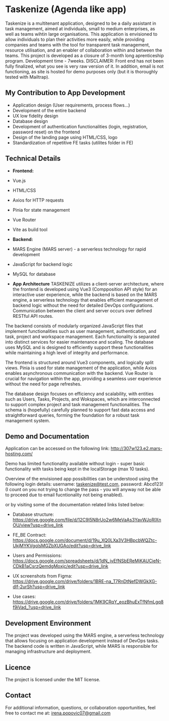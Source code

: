 # Taskenize (Agenda like app)
 Taskenize is a multitenant application, designed to be a daily assistant in task management, aimed at individuals, small to medium enterprises, as well as teams wihtin large organisations. This application is envisioned to allow individuals to plan their activities more easily, while providing companies and teams with the tool for transparent task management, resource utilisation, and an enabler of collaboration within and between the teams.
 This project is developed as a closure of 3-month long aprenticeship program. Development time - 7weeks. 
 DISCLAIMER: Front end has not been fully finalized, what you see is very raw version of it. 
 In addition, email is not functioning, as site is hosted for demo purposes only (but it is thoroughly tested with Mailtrap).

## My Contribution to App Development
- Application design (User requirements, process flows...)
- Development of the entire backend 
- UX low fidelity design
- Database design
- Development of authentication functionalities (login, registration, password reset) on the frontend
- Design of the landing page using HTML/CSS, logo
- Standardization of repetitive FE tasks (utilites folder in FE)

## Technical Details

- **Frontend:**
 - Vue.js
 - HTML/CSS
 - Axios for HTTP requests
 - Pinia for state management
 - Vue Router
 - Vite as build tool


- **Backend:**
 - MARS Engine (MARS server) - a serverless technology for rapid development
 - JavaScript for backend logic
 - MySQL for database


- **App Architecture**
TASKENIZE utilizes a client-server architecture, where the frontend is developed using Vue3 (Compposition API style) for an interactive user experience, while the backend is based on the MARS engine, a serverless technology that enables efficient management of backend logic without the need for detailed DevOps configurations. Communication between the client and server occurs over defined RESTful API routes.

The backend consists of modularly organized JavaScript files that implement functionalities such as user management, authentication, and task, project and workspace management. Each functionality is separated into distinct services for easier maintenance and scaling. The database uses MySQL and is designed to efficiently support these functionalities while maintaining a high level of integrity and performance.

The frontend is structured around Vue3 components, and logically split views. Pinia is used for state management of the application, while Axios enables asynchronous communication with the backend. Vue Router is crucial for navigation within the app, providing a seamless user experience without the need for page refreshes.

The database design focuses on efficiency and scalability, with entities such as Users, Tasks, Projects, and Wokspaces, which are interconnected to support complex project and task management functionalities. The schema is (hopefully) carefully planned to support fast data access and straightforward queries, forming the foundation for a robust task management system.


## Demo and Documentation
Application can be accessed on the following link: http://307w123.e2.mars-hosting.com/

Demo has limited functionality available without login - super basic functionality with tasks being kept in the localStorage (max 10 tasks).

Overview of the envisioned app possibilities can be understood using the following login details:
username: taskenize@test.com, password: Abcd123! (I count on you not trying to change the pass - you will anyway not be able to proceed due to email fucntionality not being enabled).

or by visiting some of the documentation related links listed below:

- Database structure:
https://drive.google.com/file/d/12C9I5N8rUo2w6MeVaAs3YavWJoRIXnOU/view?usp=drive_link

- FE_BE Contract:
https://docs.google.com/document/d/19u_XQ0LXa3V3HBpcbWQZtc-UkjMYKVgolsMGZbXUGAo/edit?usp=drive_link

- Users and Permissions:
https://docs.google.com/spreadsheets/d/1dN_jyEfNSbEReMjKAUCieN-CDkB1aCsrzQemdgMoxjc/edit?usp=drive_link

- UX screenshots from Figma:
https://drive.google.com/drive/folders/1BRE-na_T7RnDtNefDWGkXG-dlf-2urSh?usp=drive_link

- Use cases:
https://drive.google.com/drive/folders/1MK9CRqY_eozBhuExTfNfmLgq8f9iVad_?usp=drive_link


## Development Environment
The project was developed using the MARS engine, a serverless technology that allows focusing on application development instead of DevOps tasks. The backend code is written in JavaScript, while MARS is responsible for managing infrastructure and deployment.


## Licence
The project is licensed under the MIT license.

## Contact
For additional information, questions, or collaboration opportunities, feel free to contact me at: irena.popovic07@gmail.com
